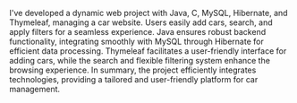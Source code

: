 
I've developed a dynamic web project with Java, C, MySQL, Hibernate, and Thymeleaf, managing a car website. Users easily add cars, search, and apply filters for a seamless experience. Java ensures robust backend functionality, integrating smoothly with MySQL through Hibernate for efficient data processing. Thymeleaf facilitates a user-friendly interface for adding cars, while the search and flexible filtering system enhance the browsing experience. In summary, the project efficiently integrates technologies, providing a tailored and user-friendly platform for car management.
